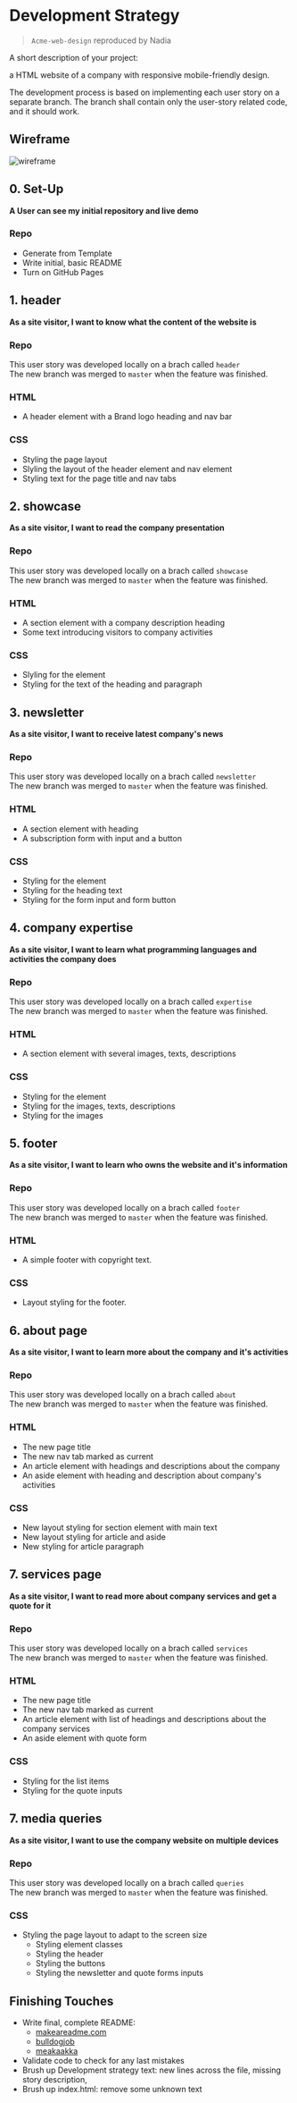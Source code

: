 # Development Strategy

> `Acme-web-design` reproduced by Nadia

A short description of your project:

a HTML website of a company with responsive mobile-friendly design.

The development process is based on implementing each user story on a separate branch. The branch shall contain only the user-story related code, and it should work.

## Wireframe

<!-- include a wireframe for your project in this repository, and display it here -->
<!-- wireframe.cc is a good site for getting started with wireframes -->

![wireframe](./img/wireframe_Acme_pages.jpg)

## 0. Set-Up

__A User can see my initial repository and live demo__

### Repo

- Generate from Template
- Write initial, basic README
- Turn on GitHub Pages

## 1. header

__As a site visitor, I want to know what the content of the website is__

### Repo

This user story was developed locally on a brach called `header`  
The new branch was merged to `master` when the feature was finished.

### HTML

* A header element with a Brand logo heading and nav bar

### CSS

* Styling the page layout  
* Slyling the layout of the header element and nav element  
* Styling text for the page title and nav tabs

## 2. showcase

__As a site visitor, I want to read the company presentation__

### Repo

This user story was developed locally on a brach called `showcase`  
The new branch was merged to `master` when the feature was finished.

### HTML

* A section element with a company description heading
* Some text introducing visitors to company activities

### CSS

* Slyling for the element
* Styling for the text of the heading and paragraph

## 3. newsletter

__As a site visitor, I want to receive latest company's news__

### Repo

This user story was developed locally on a brach called `newsletter`  
The new branch was merged to `master` when the feature was finished.

### HTML

* A section element with heading  
* A subscription form with input and a button  

### CSS

* Styling for the element  
* Styling for the heading text  
* Styling for the form input and form button

## 4. company expertise

__As a site visitor, I want to learn what programming languages and activities the company does__

### Repo

This user story was developed locally on a brach called `expertise`  
The new branch was merged to `master` when the feature was finished.

### HTML

* A section element with several images, texts, descriptions

### CSS

* Styling for the element  
* Styling for the images, texts, descriptions  
* Styling for the images

## 5. footer

__As a site visitor, I want to learn who owns the website and it's information__

### Repo

This user story was developed locally on a brach called `footer`  
The new branch was merged to `master` when the feature was finished.

### HTML

* A simple footer with copyright text.

### CSS

* Layout styling for the footer.

## 6. about page

__As a site visitor, I want to learn more about the company and it's activities__

### Repo

This user story was developed locally on a brach called `about`  
The new branch was merged to `master` when the feature was finished.

### HTML

* The new page title
* The new nav tab marked as current
* An article element with headings and descriptions about the company
* An aside element with heading and description about company's activities

### CSS

* New layout styling for section element with main text
* New layout styling for article and aside
* New styling for article paragraph

## 7. services page

__As a site visitor, I want to read more about company services and get a quote for it__

### Repo

This user story was developed locally on a brach called `services`  
The new branch was merged to `master` when the feature was finished.

### HTML

* The new page title
* The new nav tab marked as current
* An article element with list of headings and descriptions about the company services
* An aside element with quote form

### CSS

* Styling for the list items
* Styling for the quote inputs

## 7. media queries

__As a site visitor, I want to use the company website on multiple devices__

### Repo

This user story was developed locally on a brach called `queries`  
The new branch was merged to `master` when the feature was finished.

### CSS

* Styling the page layout to adapt to the screen size
  * Styling element classes
  * Styling the header
  * Styling the buttons
  * Styling the newsletter and quote forms inputs


## Finishing Touches

- Write final, complete README:
  - [makeareadme.com](https://www.makeareadme.com/)
  - [bulldogjob](https://bulldogjob.com/news/449-how-to-write-a-good-readme-for-your-github-project)
  - [meakaakka](https://medium.com/@meakaakka/a-beginners-guide-to-writing-a-kickass-readme-7ac01da88ab3)
- Validate code to check for any last mistakes
- Brush up Development strategy text: new lines across the file, missing story description, 
- Brush up index.html: remove some unknown text


